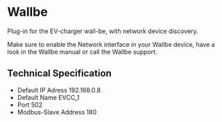 # Wallbe

Plug-in for the EV-charger wall-be, 
with network device discovery.

Make sure to enable the Network interface in your Wallbe device,
have a look in the Wallbe manual or call the Wallbe support.

## Technical Specification

* Default IP Adress 192.168.0.8
* Default Name EVCC_1
* Port 502
* Modbus-Slave Address 180
